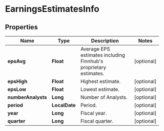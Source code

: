 

# EarningsEstimatesInfo


## Properties

| Name | Type | Description | Notes |
|------------ | ------------- | ------------- | -------------|
|**epsAvg** | **Float** | Average EPS estimates including Finnhub&#39;s proprietary estimates. |  [optional] |
|**epsHigh** | **Float** | Highest estimate. |  [optional] |
|**epsLow** | **Float** | Lowest estimate. |  [optional] |
|**numberAnalysts** | **Long** | Number of Analysts. |  [optional] |
|**period** | **LocalDate** | Period. |  [optional] |
|**year** | **Long** | Fiscal year. |  [optional] |
|**quarter** | **Long** | Fiscal quarter. |  [optional] |



